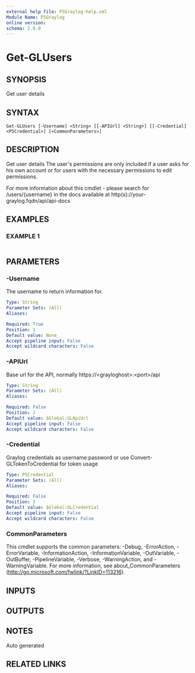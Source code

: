```yaml
---
external help file: PSGraylog-help.xml
Module Name: PSGraylog
online version:
schema: 2.0.0
---
```


# Get-GLUsers

## SYNOPSIS
Get user details

## SYNTAX

```
Get-GLUsers [-Username] <String> [[-APIUrl] <String>] [[-Credential] <PSCredential>] [<CommonParameters>]
```

## DESCRIPTION
Get user details
The user's permissions are only included if a user asks for his own account or for users with the necessary permissions to edit permissions.

For more information about this cmdlet - please search for /users/{username} in the docs available at http(s)://your-graylog.fqdn/api/api-docs

## EXAMPLES

### EXAMPLE 1
```

```

## PARAMETERS

### -Username
The username to return information for.

```yaml
Type: String
Parameter Sets: (All)
Aliases:

Required: True
Position: 1
Default value: None
Accept pipeline input: False
Accept wildcard characters: False
```

### -APIUrl
Base url for the API, normally https://\<grayloghost\>:\<port\>/api

```yaml
Type: String
Parameter Sets: (All)
Aliases:

Required: False
Position: 2
Default value: $Global:GLApiUrl
Accept pipeline input: False
Accept wildcard characters: False
```

### -Credential
Graylog credentials as username:password or use Convert-GLTokenToCredential for token usage

```yaml
Type: PSCredential
Parameter Sets: (All)
Aliases:

Required: False
Position: 3
Default value: $Global:GLCredential
Accept pipeline input: False
Accept wildcard characters: False
```

### CommonParameters
This cmdlet supports the common parameters: -Debug, -ErrorAction, -ErrorVariable, -InformationAction, -InformationVariable, -OutVariable, -OutBuffer, -PipelineVariable, -Verbose, -WarningAction, and -WarningVariable.
For more information, see about_CommonParameters (http://go.microsoft.com/fwlink/?LinkID=113216).

## INPUTS

## OUTPUTS

## NOTES
Auto generated

## RELATED LINKS

